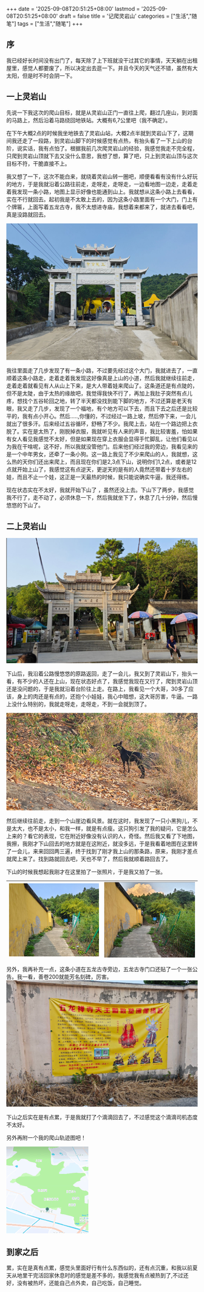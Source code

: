 +++
date = '2025-09-08T20:51:25+08:00'
lastmod = '2025-09-08T20:51:25+08:00'
draft = false
title = '记爬灵岩山'
categories = ["生活","随笔"]
tags = ["生活","随笔"]
+++


## 序

我已经好长时间没有出门了，每天除了上下班就没干过其它的事情，天天躺在出租屋里，感觉人都要废了，所以决定出去逛一下。并且今天的天气还不错，虽然有大太阳，但是时不时会阴一下。

## 一上灵岩山

先说一下我这次的爬山目标，就是从灵岩山正门一直往上爬，翻过几座山，到对面的马路上，然后沿着马路绕回地铁站。大概有6,7公里吧（我不确定）。

在下午大概2点的时候我坐地铁去了灵岩山站，大概2点半就到灵岩山下了，这期间我还走了一段路，到灵岩山脚下的时候感觉有点热，有抬头看了一下上山的台阶，说实话，我有点怕了。根据我前几次爬灵岩山的经验，我感觉我走不完全程，只爬到灵岩山顶就下去又没什么意思，我想了想，算了吧，只上到灵岩山顶与这次目标不符，干脆直接不上。

我又想了一下，这次不能白来，就绕着灵岩山转一圈吧，顺便看看有没有什么好玩的地方，于是我就沿着公路往前走，走呀走，走呀走，一边看地图一边走，走着走着我发现一条小路，地图上显示好像也能通到山上。我就想从这条小路上去看看，实在不行就回去。起初我是不太敢上去的，因为这条小路里面有一个大门，门上有个牌匾，上面写着五龙古寺，我不太想进寺庙，我想着来都来了，就进去看看吧，真是没路就回去。

![image-20250909211518530](static/image-20250909211518530.png)

我往里面走了几步发现了有一条小路，不过要先经过这个大门，我就进去了，一直顺着这条小路走，走着走着我发现这好像真是上山的小道，然后我就继续往前走，走着走着就看见有人从山上下来，是大人带着娃来爬山了。这条道还是有点陡的，但不是太陡，由于太热的缘故吧，我觉得我快不行了，再加上我肚子突然有点儿疼，想找个五谷轮回之地，转了半天都没找到能下脚的地方，不过还算是老天有眼，我又走了几步，发现了一个福地，有个地方可以下去，而且下去之后还是比较平的，我有点小开心。然后.....,你懂的，不过经过一路上坡，然后停下来，一会儿就出了很多汗。后来经过五谷循环，舒畅了不少。我爬上去，站在一个路边把上衣脱了。实在是太热了，刚脱掉衣服，我就听见有人来的声音，我比较害羞，怕如果有女人看见我感觉不太好，但是如果现在穿上衣服会显得手忙脚乱，让他们看见以为我在干啥呢，这不好，所以我就没管他门。后来他们经过我的旁边，我看见来的是一个中年男女，还牵了一条小狗。这一路上我见了不少来爬山的人，我就想，这么热的天你们还出来爬上，而且现在你们是2,3点下山，说明你们1,2点，或者是12点就开始上山了，我感觉这有点逆天，更逆天的是有的人竟然还带着十岁左右的娃，而且不止一个娃，这正是一天最热的时候，我只能说确实牛逼，我还得练。

现在状态实在不太好，我就开始下山了 ，虽然还没上去。下山下了两步，我感觉我不行了，走不动了，必须休息一下，然后我就坐下了，休息了几十分钟，然后慢悠悠的下山了。

## 二上灵岩山

![image-20250909210426956](static/image-20250909210426956.png)

下山后，我沿着公路慢悠悠的原路返回，走了一会儿，我又到了灵岩山下，抬头一看，有不少的人还在上山，现在状态好点了，我感觉我现在又行了，爬到灵岩山顶还是没问题的，于是我就沿着台阶往上走。在路上，我看见一个大哥，30多了应该，身上的肉还是有点的，还抱个小娃娃，我心中暗想，这大哥厉害，牛逼。一路上没什么特别的，我就走呀走，走呀走，不到一会就到顶了。

![image-20250909210705980](static/image-20250909210705980.png)

然后继续往前走，走到一个山崖边看风景。就在这时，我发现了一只小黑狗儿，不是太大，也不是太小，和我一样，就是有点瘦。这只狗引发了我的疑问，它是怎么上来的？看它的表现，它在附近好像没有认识的人，奇怪。然后我又看了下地图，我擦，我刚才下山回去的地方就是在这附近，就没多远，于是我看着地图在这里转了一会儿，来来回回两三遍，终于找到了刚才我上山的那条路，原来，我刚才差点就爬上来了。找到路就回去吧，天也不早了，然后我就顺着路回去了。

下山的时候我想起我刚才在这里拍了一张照片，于是我又拍了一张。

| ![image-20250909211231544](static/image-20250909211231544.png) | ![image-20250909211030912](static/image-20250909211030912.png) |
| ------------------------------------------------------------ | ------------------------------------------------------------ |

另外，我再补充一点，这条小道在五龙古寺旁边，五龙古寺门口还贴了一个一张公告。我一看，善卷200就能芳名刻碑，厉害。![image-20250909211824808](static/image-20250909211824808.png)

下山之后实在是有点累，于是我就打了个滴滴回去了，不过感觉这个滴滴司机态度不太好。

另外再附一个我的爬山轨迹图吧！

![videotogif_1757425398091](static/videotogif_1757425398091.gif)

## 到家之后

累，实在是真有点累，感觉头里面好行有什么东西似的，还有点沉重，和我以前夏天从地里干完活回家休息时的感觉是差不多的，我感觉我有点被热到了,不过还好，没有被热坏，还能自己点外卖，自己吃饭，自己睡觉。

